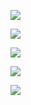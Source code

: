 <a href="https://github.com/vlad507/frontend-project-lvl2/actions"><img src="https://github.com/vlad507/frontend-project-lvl2/workflows/diffCI/badge.svg"/></a>

<a href="https://codeclimate.com/github/vlad507/frontend-project-lvl2/maintainability"><img src="https://api.codeclimate.com/v1/badges/8ae8740e25aad254f32a/maintainability" /></a>

<a href="https://codeclimate.com/github/vlad507/frontend-project-lvl2/test_coverage"><img src="https://api.codeclimate.com/v1/badges/8ae8740e25aad254f32a/test_coverage" /></a>

<a href="https://asciinema.org/a/Xe38mq7mSv0ups1jZK7DAXTql" target="_blank"><img src="https://asciinema.org/a/Xe38mq7mSv0ups1jZK7DAXTql.svg" /></a>

<a href="https://asciinema.org/a/zz4Xt4du1tzzIC3WurjRhMhdT" target="_blank"><img src="https://asciinema.org/a/zz4Xt4du1tzzIC3WurjRhMhdT.svg" /></a>